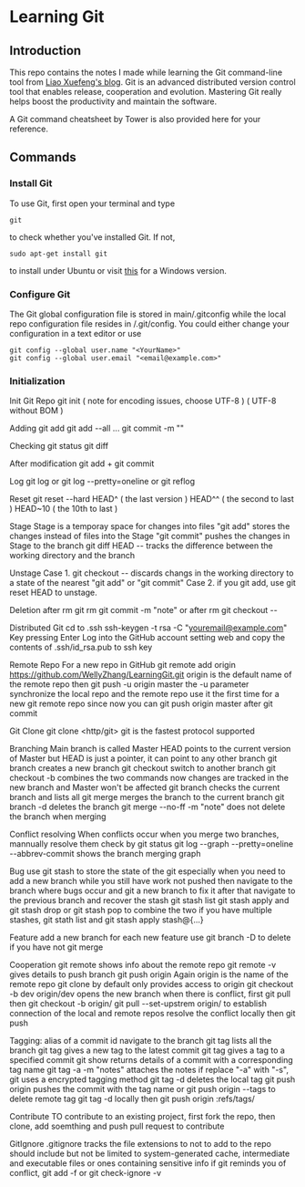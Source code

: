 # Learning Git

## Introduction

This repo contains the notes I made while learning the Git command-line tool from [Liao Xuefeng's blog](http://www.liaoxuefeng.com/wiki/0013739516305929606dd18361248578c67b8067c8c017b000). Git is an advanced distributed version control tool that enables release, cooperation and evolution. Mastering Git really helps boost the productivity and maintain the software.

A Git command cheatsheet by Tower is also provided here for your reference.

## Commands

### Install Git
To use Git, first open your terminal and type 
```
git
```
to check whether you've installed Git. If not, 
```
sudo apt-get install git
```
to install under Ubuntu or visit [this](https://git-scm.com/) for a Windows version.

### Configure Git

The Git global configuration file is stored in main/.gitconfig while the local repo configuration file resides in <repo>/.git/config. You could either change your configuration in a text editor or use
```
git config --global user.name "<YourName>"
git config --global user.email "<email@example.com>"
```

### Initialization
Init Git Repo
    git init
    ( note for encoding issues, choose UTF-8 )
    ( UTF-8 without BOM )
    
Adding
    git add <file>
    git add --all
    ...
    git commit -m "<note>"
    
Checking
    git status
    git diff <file>

After modification
    git add + git commit
    
Log
    git log
    or git log --pretty=oneline
    or git reflog
    
Reset
    git reset --hard HEAD^   ( the last version )
                     HEAD^^  ( the second to last )
                     HEAD~10 ( the 10th to last )
                     <commit id>
                     
Stage
    Stage is a temporay space for changes into files
    "git add" stores the changes instead of files into the Stage
    "git commit" pushes the changes in Stage to the branch
    git diff HEAD -- <filename> tracks the difference between the working directory and the branch
    
Unstage
    Case 1. git checkout -- <filename> discards changs in the working directory to a state of the nearest "git add" or "git commit"
    Case 2. if you git add, use git reset HEAD <filename> to unstage.
    
Deletion
    after rm <filename>
    git rm <filename>
    git commit -m "note" 
    or after rm <filename>
    git checkout -- <filename>
    
Distributed Git
    cd to .ssh
    ssh-keygen -t rsa -C "youremail@example.com"
    Key pressing Enter
    Log into the GitHub account setting web and copy the contents of .ssh/id_rsa.pub to ssh key
    
Remote Repo
    For a new repo in GitHub
    git remote add origin https://github.com/WellyZhang/LearningGit.git
    origin is the default name of the remote repo
    then git push -u origin master
    the -u parameter synchronize the local repo and the remote repo
    use it the first time for a new git remote repo
    since now you can git push origin master after git commit

Git Clone
    git clone <http/git>
    git is the fastest protocol supported

Branching
    Main branch is called Master
    HEAD points to the current version of Master
    but HEAD is just a pointer, it can point to any other branch
    git branch <branchname> creates a new branch
    git checkout <branchname> switch to another branch
    git checkout -b <branchname> combines the two commands
    now changes are tracked in the new branch and Master won't be affected
    git branch checks the current branch and lists all
    git merge <branchname> merges the branch to the current branch
    git branch -d <branchname> deletes the branch
    git merge --no-ff -m "note" <branchname> does not delete the branch when merging

Conflict resolving
    When conflicts occur when you merge two branches, mannually resolve them
    check by git status
    git log --graph --pretty=oneline --abbrev-commit
    shows the branch merging graph
    
Bug
    use git stash to store the state of the git especially when you need to add a new branch while you still have work not pushed
    then navigate to the branch where bugs occur and git a new branch to fix it
    after that navigate to the previous branch and recover the stash
    git stash list
    git stash apply and git stash drop
    or 
    git stash pop to combine the two
    if you have multiple stashes, git stath list and git stash apply stash@{...}
    
Feature
    add a new branch for each new feature
    use git branch -D <branchname> to delete if you have not git merge
    
Cooperation
    git remote shows info about the remote repo
    git remote -v gives details
    to push branch git push origin <branchname>
    Again origin is the name of the remote repo
    git clone by default only provides access to origin
    git checkout -b dev origin/dev opens the new branch
    when there is conflict, first git pull then 
    git checkout -b <branchname> origin/<branchname>
    git pull --set-upstrem <branchname> origin/<branchname>
    to establish connection of the local and remote repos
    resolve the conflict locally
    then git push
    
Tagging: alias of a commit id
    navigate to the branch
    git tag lists all the branch
    git tag <tagname> gives a new tag to the latest commit
    git tag <tagname> <commit id> gives a tag to a specified commit
    git show <tagname> returns details of a commit with a corresponding tag name
    git tag -a <tagname> -m "notes" attaches the notes
    if replace "-a" with "-s", git uses a encrypted tagging method
    git tag -d <tagname> deletes the local tag
    git push origin <tagname> pushes the commit with the tag name
    or git push origin --tags
    to delete remote tag
    git tag -d <tagname> locally
    then 
    git push origin :refs/tags/<tagname>
    
Contribute
    TO contribute to an existing project, first fork the repo, then clone, add soemthing and push
    pull request to contribute
    
GitIgnore
    .gitignore tracks the file extensions to not to add to the repo
    should include but not be limited to system-generated cache, intermediate and executable files or ones containing sensitive info
    if git reminds you of conflict, git add -f <filename>
    or git check-ignore -v <filaname>
    
    
    
    
    
    
    
    
